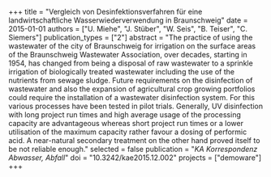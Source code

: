 +++
title = "Vergleich von Desinfektionsverfahren für eine landwirtschaftliche Wasserwiederverwendung in Braunschweig"
date = 2015-01-01
authors = ["U. Miehe", "J. Stüber", "W. Seis", "B. Teiser", "C. Siemers"]
publication_types = ["2"]
abstract = "The practice of using the wastewater of the city of Braunschweig for irrigation on the surface areas of the Braunschweig Wastewater Association, over decades, starting in 1954, has changed from being a disposal of raw wastewater to a sprinkle irrigation of biologically treated wastewater including the use of the nutrients from sewage sludge. Future requirements on the disinfection of wastewater and also the expansion of agricultural crop growing portfolios could require the installation of a wastewater disinfection system. For this various processes have been tested in pilot trials. Generally, UV disinfection with long project run times and high average usage of the processing capacity are advantageous whereas short project run times or a lower utilisation of the maximum capacity rather favour a dosing of performic acid. A near-natural secondary treatment on the other hand proved itself to be not reliable enough."
selected = false
publication = "*KA Korrespondenz Abwasser, Abfall*"
doi = "10.3242/kae2015.12.002"
projects = ["demoware"]
+++

